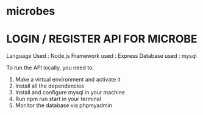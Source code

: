 # microbes

# LOGIN / REGISTER API FOR MICROBE

Language Used : Node.js
Framework used : Express
Database used : mysql

To run the API locally, you need to: 

1. Make a virtual environment and activate it
2. Install all the dependencies
3. Install and configure mysql in your machine
4. Run npm run start in your terminal
5. Monitor the database via phpmyadmin
